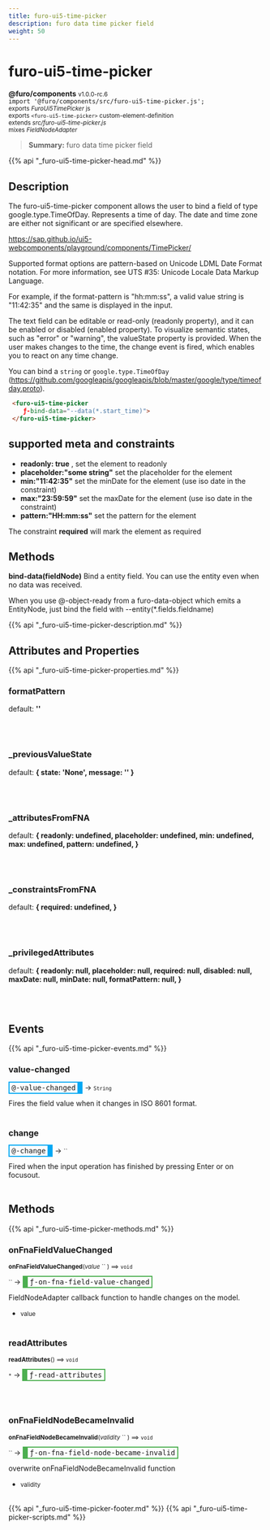 ```yaml
---
title: furo-ui5-time-picker
description: furo data time picker field
weight: 50
---
```


# furo-ui5-time-picker
**@furo/components** <small>v1.0.0-rc.6</small>
<br>`import '@furo/components/src/furo-ui5-time-picker.js';`<small>
<br>exports *FuroUi5TimePicker* js
<br>exports `<furo-ui5-time-picker>` custom-element-definition
<br>extends *src/furo-ui5-time-picker.js*
<br> mixes *FieldNodeAdapter*</small>

> **Summary:** furo data time picker field

{{% api "_furo-ui5-time-picker-head.md" %}}

## Description

The furo-ui5-time-picker component allows the user to bind a field of type google.type.TimeOfDay.
Represents a time of day. The date and time zone are either not significant
or are specified elsewhere.

https://sap.github.io/ui5-webcomponents/playground/components/TimePicker/

Supported format options are pattern-based on Unicode LDML Date Format notation. For more information, see
UTS #35: Unicode Locale Data Markup Language.

For example, if the format-pattern is "hh:mm:ss", a valid value string is "11:42:35" and the same is displayed in the input.

The text field can be editable or read-only (readonly property), and it can be enabled or disabled (enabled property).
To visualize semantic states, such as "error" or "warning", the valueState property is provided.
When the user makes changes to the time, the change event is fired, which enables you to react on any time change.

You can bind a `string` or `google.type.TimeOfDay` (https://github.com/googleapis/googleapis/blob/master/google/type/timeofday.proto).

```html
 <furo-ui5-time-picker
    ƒ-bind-data="--data(*.start_time)">
 </furo-ui5-time-picker>
```

## supported meta and constraints
- **readonly: true** , set the element to readonly
- **placeholder:"some string"** set the placeholder for the element
- **min:"11:42:35"** set the minDate for the element (use iso date in the constraint)
- **max:"23:59:59"** set the maxDate for the element (use iso date in the constraint)
- **pattern:"HH:mm:ss"** set the pattern for the element

The constraint **required** will mark the element as required

## Methods
**bind-data(fieldNode)**
Bind a entity field. You can use the entity even when no data was received.

When you use @-object-ready from a furo-data-object which emits a EntityNode, just bind the field with --entity(*.fields.fieldname)

{{% api "_furo-ui5-time-picker-description.md" %}}


## Attributes and Properties
{{% api "_furo-ui5-time-picker-properties.md" %}}














### **formatPattern**
default: **&#39;&#39;**</small>


<br><br>

### **_previousValueState**
default: **{ state: &#39;None&#39;, message: &#39;&#39; }**</small>


<br><br>

### **_attributesFromFNA**
default: **{
      readonly: undefined,
      placeholder: undefined,
      min: undefined,
      max: undefined,
      pattern: undefined,
    }**</small>


<br><br>

### **_constraintsFromFNA**
default: **{
      required: undefined,
    }**</small>


<br><br>

### **_privilegedAttributes**
default: **{
      readonly: null,
      placeholder: null,
      required: null,
      disabled: null,
      maxDate: null,
      minDate: null,
      formatPattern: null,
    }**</small>


<br><br>
## Events
{{% api "_furo-ui5-time-picker-events.md" %}}

### **value-changed**
<span  style="border-width:2px 10px 2px 2px; border-style: solid;border-color:  rgb(2, 168, 244);font-family:monospace; padding:2px 4px;">@-value-changed</span>
→ <small>`String`</small>

Fires the field value when it changes in ISO 8601 format.
<br><br>
### **change**
<span  style="border-width:2px 10px 2px 2px; border-style: solid;border-color:  rgb(2, 168, 244);font-family:monospace; padding:2px 4px;">@-change</span>
→ <small>``</small>

Fired when the input operation has finished by pressing Enter or on focusout.
<br><br>

## Methods
{{% api "_furo-ui5-time-picker-methods.md" %}}




### **onFnaFieldValueChanged**
<small>**onFnaFieldValueChanged**(*value* `` ) ⟹ `void`</small>

<small>`` </small> →
<span  style="border-width:2px 2px 2px 10px; border-style: solid;border-color:  rgb(76, 175, 80);font-family:monospace; padding:2px 4px;">ƒ-on-fna-field-value-changed</span>

FieldNodeAdapter callback function to
handle changes on the model.

- <small>value </small>
<br><br>

### **readAttributes**
<small>**readAttributes**() ⟹ `void`</small>

<small>`*`</small> →
<span  style="border-width:2px 2px 2px 10px; border-style: solid;border-color:  rgb(76, 175, 80);font-family:monospace; padding:2px 4px;">ƒ-read-attributes</span>



<br><br>

### **onFnaFieldNodeBecameInvalid**
<small>**onFnaFieldNodeBecameInvalid**(*validity* `` ) ⟹ `void`</small>

<small>`` </small> →
<span  style="border-width:2px 2px 2px 10px; border-style: solid;border-color:  rgb(76, 175, 80);font-family:monospace; padding:2px 4px;">ƒ-on-fna-field-node-became-invalid</span>

overwrite onFnaFieldNodeBecameInvalid function

- <small>validity </small>
<br><br>















{{% api "_furo-ui5-time-picker-footer.md" %}}
{{% api "_furo-ui5-time-picker-scripts.md" %}}

